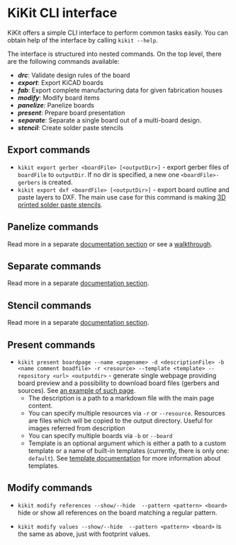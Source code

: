 # KiKit CLI interface

KiKit offers a simple CLI interface to perform common tasks easily. You can
obtain help of the interface by calling `kikit --help`.

The interface is structured into nested commands. On the top level, there are
the following commands available:

- ***drc***: Validate design rules of the board
- ***export***: Export KiCAD boards
- ***fab***: Export complete manufacturing data for given fabrication houses
- ***modify***: Modify board items
- ***panelize***: Panelize boards
- ***present***: Prepare board presentation
- ***separate***: Separate a single board out of a multi-board design.
- ***stencil***: Create solder paste stencils


## Export commands

- `kikit export gerber <boardFile> [<outputDir>]` - export gerber files of
  `boardFile` to `outputDir`. If no dir is specified, a new one
  `<boardFile>-gerbers` is created.
- `kikit export dxf <boardFile> [<outputDir>]` - export board outline and paste
  layers to DXF. The main use case for this command is making [3D printed solder
  paste
  stencils](https://blog.honzamrazek.cz/2020/01/printing-solder-paste-stencils-on-an-sla-printer/).

## Panelize commands

Read more in a separate [documentation section](panelization/cli.md) or see a
[walkthrough](panelization/examples.md).

## Separate commands

Read more in a separate [documentation section](multiboard.md).

## Stencil commands

Read more in a separate [documentation section](stencil.md).

## Present commands

- `kikit present boardpage --name <pagename> -d <descriptionFile> -b <name
  comment boadfile> -r <resource> --template <template> --repository <url>
  <outputdir>` - generate single webpage providing board preview and a
  possibility to download board files (gerbers and sources). See [an example of
  such page](https://roboticsbrno.github.io/RB0002-BatteryPack).
    - The description is a path to a markdown file with the main page content.
    - You can specify multiple resources via `-r` or `--resource`. Resources are
      files which will be copied to the output directory. Useful for images
      referred from description
    - You can specify multiple boards via `-b` or `--board`
    - Template is an optional argument which is either a path to a custom template
      or a name of built-in templates (currently, there is only one: `default`).
      See [template documentation](present.md) for more information about
      templates.

## Modify commands

- `kikit modify references --show/--hide  --pattern
  <pattern> <board>` hide or show all references on the board matching a regular
  pattern.

- `kikit modify values --show/--hide  --pattern
  <pattern> <board>` is the same as above, just with footprint values.
